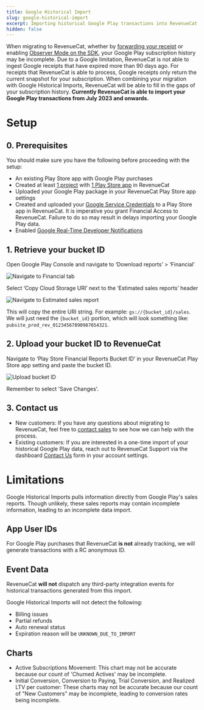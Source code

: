 ```yaml
---
title: Google Historical Import
slug: google-historical-import
excerpt: Importing historical Google Play transactions into RevenueCat
hidden: false
---
```


When migrating to RevenueCat, whether by [forwarding your receipt](doc:observer-mode#option-1-server-side) or enabling [Observer Mode on the SDK](doc:observer-mode#option-2-client-side), your Google Play subscription history may be incomplete. Due to a Google limitation, RevenueCat is not able to ingest Google receipts that have expired more than 90 days ago. For receipts that RevenueCat is able to process, Google receipts only return the current snapshot for your subscription. When combining your migration with Google Historical Imports, RevenueCat will be able to fill in the gaps of your subscription history. **Currently RevenueCat is able to import your Google Play transactions from July 2023 and onwards.**

# Setup
## 0. Prerequisites 
You should make sure you have the following before proceeding with the setup:
- An existing Play Store app with Google Play purchases
- Created at least [1 project](doc:projects#configure-a-new-project) with [1 Play Store app](doc:projects#adding-an-app-to-a-project) in RevenueCat
- Uploaded your Google Play package in your RevenueCat Play Store app settings
- Created and uploaded your [Google Service Credentials](doc:creating-play-service-credentials) to a Play Store app in RevenueCat. It is imperative you grant Financial Access to RevenueCat. Failure to do so may result in delays importing your Google Play data.
- Enabled [Google Real-Time Developer Notifications](doc:google-server-notifications)

## 1. Retrieve your bucket ID
Open Google Play Console and navigate to ‘Download reports’ > ‘Financial’ 

![Navigate to Financial tab](/images/bucket-id-1.png)

Select ‘Copy Cloud Storage URI’ next to the ‘Estimated sales reports’ header

![Navigate to Estimated sales report](/images/bucket-id-2.png)

This will copy the entire URI string. For example: `gs://{bucket_id}/sales`. We will just need the `{bucket_id}`  portion, which will look something like: `pubsite_prod_rev_01234567890987654321`.

## 2. Upload your bucket ID to RevenueCat
Navigate to ‘Play Store Financial Reports Bucket ID’ in your RevenueCat Play Store app setting and paste the bucket ID.

![Upload bucket ID](/images/bucket-id-3.png)

Remember to select 'Save Changes'.

## 3. Contact us
- New customers: If you have any questions about migrating to RevenueCat, feel free to [contact sales](https://www.revenuecat.com/book-a-demo/) to see how we can help with the process.
- Existing customers: If you are interested in a one-time import of your historical Google Play data, reach out to RevenueCat Support via the dashboard [Contact Us](https://app.revenuecat.com/settings/support) form in your account settings.

# Limitations
Google Historical Imports pulls information directly from Google Play's sales reports. Though unlikely, these sales reports may contain incomplete information, leading to an incomplete data import.

## App User IDs
For Google Play purchases that RevenueCat **is not** already tracking, we will generate transactions with a RC anonymous ID.

## Event Data
RevenueCat **will not** dispatch any third-party integration events for historical transactions generated from this import. 

Google Historical Imports will not detect the following:
- Billing issues
- Partial refunds
- Auto renewal status
- Expiration reason will be `UNKNOWN_DUE_TO_IMPORT`

## Charts
- Active Subscriptions Movement: This chart may not be accurate because our count of 'Churned Actives' may be incomplete.
- Initial Conversion, Conversion to Paying, Trial Conversion, and Realized LTV per customer: These charts may not be accurate because our count of "New Customers" may be incomplete, leading to conversion rates being incomplete.